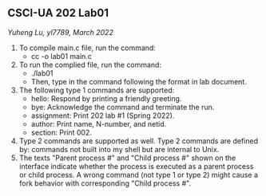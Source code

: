 ## CSCI-UA 202 Lab01

*Yuheng Lu, yl7789, March 2022*

1. To compile main.c file, run the command:
   - cc -o lab01 main.c
2. To run the complied file, run the command:
   - ./lab01
   - Then, type in the command following the format in lab document.
3. The following type 1 commands are supported:
   - hello: Respond by printing a friendly greeting.
   - bye: Acknowledge the command and terminate the run.
   - assignment: Print 202 lab #1 (Spring 2022).
   - author: Print name, N-number, and netid.
   - section: Print 002.
3. Type 2 commands are supported as well.
   Type 2 commands are defined by: commands not built into my shell but are internal to Unix.
5. The texts "Parent process #" and "Child process #" shown on the interface indicate whether the process is executed as a parent process or child process. A wrong command (not type 1 or type 2) might cause a fork behavior with corresponding "Child process #".
